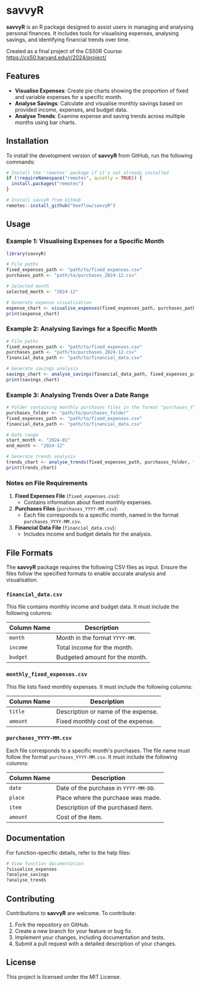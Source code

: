 # savvyR

**savvyR** is an R package designed to assist users in managing and analysing personal finances. It includes tools for visualising expenses, analysing savings, and identifying financial trends over time.

Created as a final project of the CS50R Course: <https://cs50.harvard.edu/r/2024/project/>

## Features

-   **Visualise Expenses**: Create pie charts showing the proportion of fixed and variable expenses for a specific month.
-   **Analyse Savings**: Calculate and visualise monthly savings based on provided income, expenses, and budget data.
-   **Analyse Trends**: Examine expense and saving trends across multiple months using bar charts.

## Installation

To install the development version of **savvyR** from GitHub, run the following commands:

``` r
# Install the 'remotes' package if it's not already installed
if (!requireNamespace("remotes", quietly = TRUE)) {
  install.packages("remotes")
}

# Install savvyR from GitHub
remotes::install_github("beeflow/savvyR")
```

## Usage

### Example 1: Visualising Expenses for a Specific Month

``` r
library(savvyR)

# File paths
fixed_expenses_path <- "path/to/fixed_expenses.csv"
purchases_path <- "path/to/purchases_2024-12.csv"

# Selected month
selected_month <- "2024-12"

# Generate expense visualisation
expense_chart <- visualise_expenses(fixed_expenses_path, purchases_path, selected_month)
print(expense_chart)
```

### Example 2: Analysing Savings for a Specific Month

``` r
# File paths
fixed_expenses_path <- "path/to/fixed_expenses.csv"
purchases_path <- "path/to/purchases_2024-12.csv"
financial_data_path <- "path/to/financial_data.csv"

# Generate savings analysis
savings_chart <- analyse_savings(financial_data_path, fixed_expenses_path, purchases_path, selected_month)
print(savings_chart)
```

### Example 3: Analysing Trends Over a Date Range

``` r
# Folder containing monthly purchases files in the format "purchases_YYYY-MM.csv"
purchases_folder <- "path/to/purchases_folder"
fixed_expenses_path <- "path/to/fixed_expenses.csv"
financial_data_path <- "path/to/financial_data.csv"

# Date range
start_month <- "2024-01"
end_month <- "2024-12"

# Generate trends analysis
trends_chart <- analyse_trends(fixed_expenses_path, purchases_folder, financial_data_path, start_month, end_month)
print(trends_chart)
```

### Notes on File Requirements

1.  **Fixed Expenses File** (`fixed_expenses.csv`):
    -   Contains information about fixed monthly expenses.
2.  **Purchases Files** (`purchases_YYYY-MM.csv`):
    -   Each file corresponds to a specific month, named in the format `purchases_YYYY-MM.csv`.
3.  **Financial Data File** (`financial_data.csv`):
    -   Includes income and budget details for the analysis.

## File Formats

The **savvyR** package requires the following CSV files as input. Ensure the files follow the specified formats to enable accurate analysis and visualisation.

### `financial_data.csv`

This file contains monthly income and budget data. It must include the following columns:

| Column Name | Description                    |
|-------------|--------------------------------|
| `month`     | Month in the format `YYYY-MM`. |
| `income`    | Total income for the month.    |
| `budget`    | Budgeted amount for the month. |

### `monthly_fixed_expenses.csv`

This file lists fixed monthly expenses. It must include the following columns:

| Column Name | Description                         |
|-------------|-------------------------------------|
| `title`     | Description or name of the expense. |
| `amount`    | Fixed monthly cost of the expense.  |

### `purchases_YYYY-MM.csv`

Each file corresponds to a specific month's purchases. The file name must follow the format `purchases_YYYY-MM.csv`. It must include the following columns:

| Column Name | Description                           |
|-------------|---------------------------------------|
| `date`      | Date of the purchase in `YYYY-MM-DD`. |
| `place`     | Place where the purchase was made.    |
| `item`      | Description of the purchased item.    |
| `amount`    | Cost of the item.                     |

## Documentation

For function-specific details, refer to the help files:

``` r
# View function documentation
?visualise_expenses
?analyse_savings
?analyse_trends
```

## Contributing

Contributions to **savvyR** are welcome. To contribute:

1.  Fork the repository on GitHub.
2.  Create a new branch for your feature or bug fix.
3.  Implement your changes, including documentation and tests.
4.  Submit a pull request with a detailed description of your changes.

## License

This project is licensed under the MIT License.
